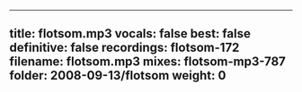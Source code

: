 
---
title: flotsom.mp3
vocals: false
best: false
definitive: false
recordings: flotsom-172
filename: flotsom.mp3
mixes: flotsom-mp3-787
folder: 2008-09-13/flotsom
weight: 0
---
